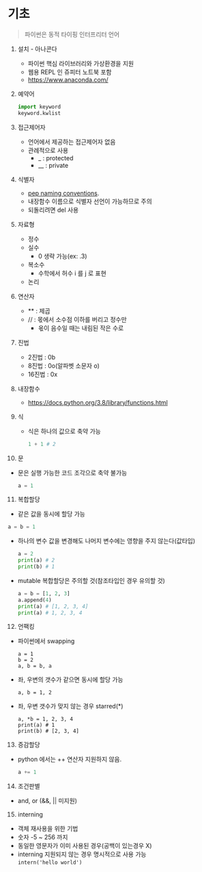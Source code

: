 # 기초

> 파이썬은 동적 타이핑 인터프리터 언어



1. 설치 - 아나콘다
   - 파이썬 핵심 라이브러리와 가상환경을 지원
   - 웹용 REPL 인 쥬피터 노트북 포함
   - https://www.anaconda.com/



2. 예약어

   ```python
   import keyword
   keyword.kwlist
   ```



3. 접근제어자
   - 언어에서 제공하는 접근제어자 없음
   - 관례적으로 사용
     - _ : protected
     - __ : private



4. 식별자
   - [pep naming conventions](https://www.python.org/dev/peps/pep-0008/#prescriptive-naming-conventions).
   - 내장함수 이름으로 식별자 선언이 가능하므로 주의
   - 되돌리려면 del 사용



5. 자료형
   - 정수
   - 실수
     - 0 생략 가능(ex: .3)
   - 복소수
     - 수학에서 허수 i 를 j 로 표현
   - 논리



6. 연산자
   - ** : 제곱
   - // : 몫에서 소수점 이하를 버리고 정수만
     - 옧이 음수일 때는 내림된 작은 수로



7. 진법
   - 2진법 : 0b
   - 8진법 : 0o(알파벳 소문자 o)
   - 16진법 : 0x



8. 내장함수
   - https://docs.python.org/3.8/library/functions.html
   
   
   
9. 식
   - 식은 하나의 값으로 축약 가능
      ```python
      1 + 1 # 2
      ```


10. 문
   - 문은 실행 가능한 코드 조각으로 축약 불가능
      ```python
      a = 1
      ```
      
      
11. 복합할당
   - 같은 값을 동시에 할당 가능
   ```python
   a = b = 1
   ```
   * 하나의 변수 값을 변경해도 나머지 변수에는 영향을 주지 않는다(값타입)
      ```python
      a = 2
      print(a) # 2
      print(b) # 1
      ```
   * mutable 복합할당은 주의할 것(참조타입인 경우 유의할 것)
      ```python
      a = b = [1, 2, 3]
      a.append(4)
      print(a) # [1, 2, 3, 4]
      print(a) # 1, 2, 3, 4
      ```
      


12. 언팩킹
   - 파이썬에서 swapping
      ```
      a = 1
      b = 2
      a, b = b, a
      ```

   - 좌, 우변의 갯수가 같으면 동시에 할당 가능
      ```
      a, b = 1, 2
      ```

   - 좌, 우변 갯수가 맞지 않는 경우 starred(*)
       ```
       a, *b = 1, 2, 3, 4
       print(a) # 1
       print(b) # [2, 3, 4]
       ```



13. 증감할당
- python 에서는 ++ 연산자 지원하지 않음.
   ```python
   a += 1
   ```



14. 조건판별
- and, or (&&, || 미지원)



15. interning
- 객체 재사용을 위한 기법
- 숫자 -5 ~ 256 까지 
- 동일한 영문자가 이미 사용된 경우(공백이 있는경우 X)
- interning 지원되지 않는 경우 명시적으로 사용 가능  
    ``` intern('hello world') ```